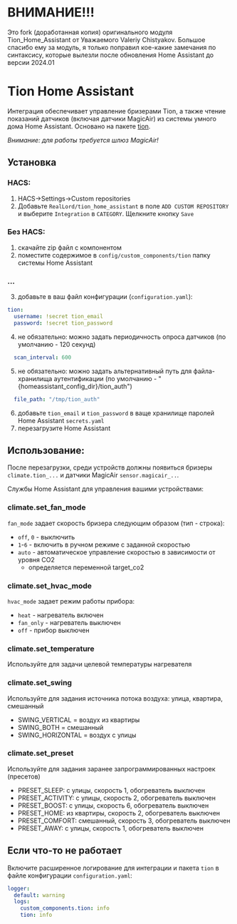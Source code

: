 # ВНИМАНИЕ!!!
Это fork (доработанная копия) оригинального модуля Tion_Home_Assistant от Уважаемого Valeriy Chistyakov.
Большое спасибо ему за модуль, я только поправил кое-какие замечания по синтаксису, которые вылезли после обновления Home Assistant до версии 2024.01

# Tion Home Assistant
Интеграция обеспечивает управление бризерами Tion, а также чтение показаний датчиков (включая датчики MagicAir) из системы умного дома Home Assistant. Основано на пакете [tion](https://github.com/airens/tion).

*Внимание: для работы требуется шлюз MagicAir!*
## Установка
### HACS:
1. HACS->Settings->Custom repositories 
2. Добавьте `RealLord/tion_home_assistant` в поле `ADD CUSTOM REPOSITORY` и выберите `Integration` в `CATEGORY`. Щелкните кнопку `Save`
### Без HACS:
1. скачайте zip файл с компонентом
2. поместите содержимое в `config/custom_components/tion` папку системы Home Assistant
### ...
3. добавьте в ваш файл конфигурации (`configuration.yaml`):
```yaml
tion:
  username: !secret tion_email
  password: !secret tion_password
```
4. не обязательно: можно задать периодичность опроса датчиков (по умолчанию - 120 секунд)
```yaml
  scan_interval: 600
```
5. не обязательно: можно задать альтернативный путь для файла-хранилища аутентификации (по умолчанию - "{homeassistant_config_dir}/tion_auth")
```yaml
  file_path: "/tmp/tion_auth"
```
6. добавьте `tion_email` и `tion_password` в ваще хранилище паролей Home Assistant `secrets.yaml`
7. перезагрузите Home Assistant
## Использование:
После перезагрузки, среди устройств должны появиться бризеры `climate.tion_...` и датчики MagicAir `sensor.magicair_..`.

Службы Home Assistant для управления вашими устройствами:
### climate.set_fan_mode
`fan_mode` задает скорость бризера следующим образом (тип - строка):
- `off`, `0` - выключить
- `1`-`6` - включить в ручном режиме с заданной скоростью
- `auto` - автоматическое управление скоростью в зависимости от уровня CO2
  - определяется переменной target_co2
### climate.set_hvac_mode
`hvac_mode` задает режим работы прибора:
- `heat` - нагреватель включен
- `fan_only` - нагреватель выключен
- `off` - прибор выключен
### climate.set_temperature
Используйте для задачи целевой температуры нагревателя
### climate.set_swing
Используйте для задания источника потока воздуха: улица, квартира, смешанный
- SWING_VERTICAL = воздух из квартиры
- SWING_BOTH = смешанный
- SWING_HORIZONTAL = воздух с улицы
### climate.set_preset
Используйте для задания заранее запрограммированных настроек (пресетов)
- PRESET_SLEEP:    с улицы,     скорость 1, обогреватель выключен
- PRESET_ACTIVITY: с улицы,     скорость 2, обогреватель выключен
- PRESET_BOOST:    с улицы,     скорость 6, обогреватель выключен
- PRESET_HOME:     из квартиры, скорость 2, обогреватель выключен           
- PRESET_COMFORT:  смешанный,   скорость 3, обогреватель выключен 
- PRESET_AWAY:     с улицы,     скорость 1, обогреватель выключен

## Если что-то не работает
Включите расширенное логирование для интеграции и пакета `tion` в файле конфигурации `configuration.yaml`:
```yaml
logger:
  default: warning
  logs:
    custom_components.tion: info
    tion: info
```
